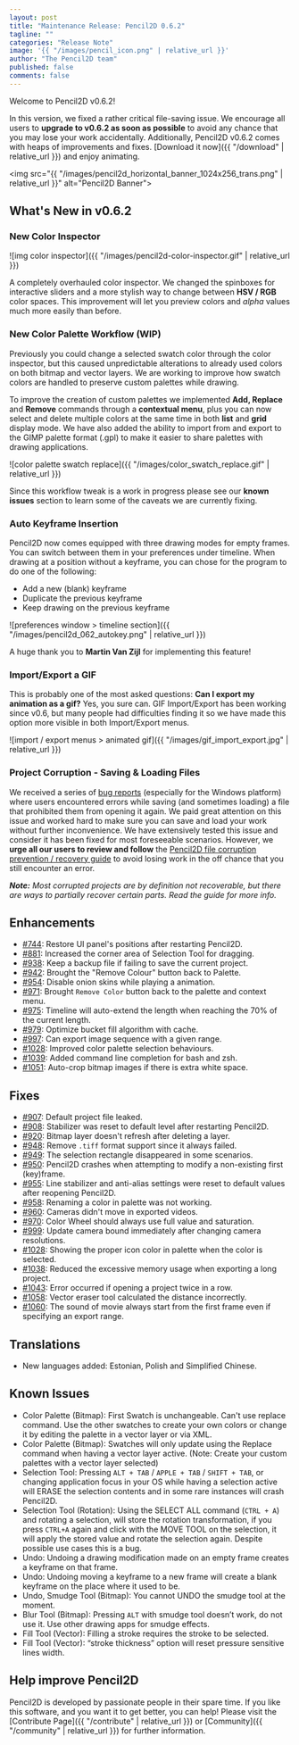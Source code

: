```yaml
---
layout: post
title: "Maintenance Release: Pencil2D 0.6.2"
tagline: ""
categories: "Release Note"
image: '{{ "/images/pencil_icon.png" | relative_url }}'
author: "The Pencil2D team"
published: false
comments: false
---
```


Welcome to Pencil2D v0.6.2!

In this version, we fixed a rather critical file-saving issue. We encourage all users to **upgrade to v0.6.2 as soon as possible** to avoid any chance that you may lose your work accidentally. Additionally, Pencil2D v0.6.2 comes with heaps of improvements and fixes. [Download it now]({{ "/download" | relative_url }}) and enjoy animating.

<img src="{{ "/images/pencil2d_horizontal_banner_1024x256_trans.png" | relative_url }}" alt="Pencil2D Banner">

## What's New in v0.6.2

### New Color Inspector

![img color inspector]({{ "/images/pencil2d-color-inspector.gif" | relative_url }})

A completely overhauled color inspector. We changed the spinboxes for interactive sliders and a more stylish way to change between **HSV / RGB** color spaces. This improvement will let you preview colors and _alpha_ values much more easily than before.

### New Color Palette Workflow (WIP)

Previously you could change a selected swatch color through the color inspector, but this caused unpredictable alterations to already used colors on both bitmap and vector layers. We are working to improve how swatch colors are handled to preserve custom palettes while drawing.

To improve the creation of custom palettes we implemented **Add, Replace** and **Remove** commands through a **contextual menu**, plus you can now select and delete multiple colors at the same time in both **list** and **grid** display mode. We have also added the ability to import from and export to the GIMP palette format (.gpl) to make it easier to share palettes with drawing applications.

![color palette swatch replace]({{ "/images/color_swatch_replace.gif" | relative_url }})

Since this workflow tweak is a work in progress please see our **known issues** section to learn some of the caveats we are currently fixing.

### Auto Keyframe Insertion

Pencil2D now comes equipped with three drawing modes for empty frames. You can switch between them in your preferences under timeline. When drawing at a position without a keyframe, you can chose for the program to do one of the following:

+ Add a new (blank) keyframe
+ Duplicate the previous keyframe
+ Keep drawing on the previous keyframe

![preferences window > timeline section]({{ "/images/pencil2d_062_autokey.png" | relative_url }})

A huge thank you to **Martin Van Zijl** for implementing this feature!

### Import/Export a GIF

This is probably one of the most asked questions: **Can I export my animation as a gif?** Yes, you sure can. GIF Import/Export has been working since v0.6, but many people had difficulties finding it so we have made this option more visible in both Import/Export menus.

![import / export menus > animated gif]({{ "/images/gif_import_export.jpg" | relative_url }})

###  Project Corruption - Saving & Loading Files

We received a series of [bug reports](https://github.com/pencil2d/pencil/labels/bug%3A%20file-save) (especially for the Windows platform) where users encountered errors while saving (and sometimes loading) a file that prohibited them from opening it again. We paid great attention on this issue and worked hard to make sure you can save and load your work without further inconvenience. We have extensively tested this issue and consider it has been fixed for most foreseeable scenarios. However, we **urge all our users to review and follow** the [Pencil2D file corruption prevention / recovery guide](https://discuss.pencil2d.org/t/pencil2d-project-file-corruption-prevention-recovery-guide/3105) to avoid losing work in the off chance that you still encounter an error.

_**Note:** Most corrupted projects are by definition not recoverable, but there are ways to partially recover certain parts. Read the guide for more info._

## Enhancements

- [#744][744]: Restore UI panel's positions after restarting Pencil2D.
- [#881][881]: Increased the corner area of Selection Tool for dragging.
- [#938][938]: Keep a backup file if failing to save the current project.
- [#942][942]: Brought the "Remove Colour" button back to Palette.
- [#954][954]: Disable onion skins while playing a animation.
- [#971][971]: Brought `Remove Color` button back to the palette and context menu.
- [#975][975]: Timeline will auto-extend the length when reaching the 70% of the current length.
- [#979][979]: Optimize bucket fill algorithm with cache.
- [#997][997]: Can export image sequence with a given range.
- [#1028][1028]: Improved color palette selection behaviours.
- [#1039][1039]: Added command line completion for bash and zsh.
- [#1051][1051]: Auto-crop bitmap images if there is extra white space.

[744]: https://github.com/pencil2d/pencil/issues/744
[881]: https://github.com/pencil2d/pencil/issues/881
[938]: https://github.com/pencil2d/pencil/issues/938
[942]: https://github.com/pencil2d/pencil/issues/942
[954]: https://github.com/pencil2d/pencil/issues/954
[971]: https://github.com/pencil2d/pencil/issues/971
[975]: https://github.com/pencil2d/pencil/issues/975
[979]: https://github.com/pencil2d/pencil/issues/979
[997]: https://github.com/pencil2d/pencil/issues/997
[1028]: https://github.com/pencil2d/pencil/issues/1028
[1039]: https://github.com/pencil2d/pencil/issues/1039
[1051]: https://github.com/pencil2d/pencil/issues/1051

## Fixes

- [#907][907]: Default project file leaked.
- [#908][908]: Stabilizer was reset to default level after restarting Pencil2D.
- [#920][920]: Bitmap layer doesn't refresh after deleting a layer.
- [#948][948]: Remove `.tiff` format support since it always failed.
- [#949][949]: The selection rectangle disappeared in some scenarios.
- [#950][950]: Pencil2D crashes when attempting to modify a non-existing first (key)frame.
- [#955][955]: Line stabilizer and anti-alias settings were reset to default values after reopening Pencil2D.
- [#958][958]: Renaming a color in palette was not working.
- [#960][960]: Cameras didn't move in exported videos.
- [#970][970]: Color Wheel should always use full value and saturation.
- [#999][999]: Update camera bound immediately after changing camera resolutions.
- [#1028][1028]: Showing the proper icon color in palette when the color is selected.
- [#1038][1028]: Reduced the excessive memory usage when exporting a long project.
- [#1043][1043]: Error occurred if opening a project twice in a row.
- [#1058][1058]: Vector eraser tool calculated the distance incorrectly.
- [#1060][1060]: The sound of movie always start from the first frame even if specifying an export range.

[907]: https://github.com/pencil2d/pencil/issues/907
[908]: https://github.com/pencil2d/pencil/issues/908
[920]: https://github.com/pencil2d/pencil/issues/920
[948]: https://github.com/pencil2d/pencil/issues/948
[949]: https://github.com/pencil2d/pencil/issues/949
[950]: https://github.com/pencil2d/pencil/issues/950
[955]: https://github.com/pencil2d/pencil/issues/955
[958]: https://github.com/pencil2d/pencil/issues/958
[960]: https://github.com/pencil2d/pencil/issues/960
[970]: https://github.com/pencil2d/pencil/issues/970
[999]: https://github.com/pencil2d/pencil/issues/999
[1028]: https://github.com/pencil2d/pencil/issues/1028
[1038]: https://github.com/pencil2d/pencil/issues/1038
[1043]: https://github.com/pencil2d/pencil/issues/1043
[1058]: https://github.com/pencil2d/pencil/issues/1058
[1060]: https://github.com/pencil2d/pencil/issues/1060

## Translations

- New languages added: Estonian, Polish and Simplified Chinese.

## Known Issues

- Color Palette (Bitmap): First Swatch is unchangeable. Can't use replace command. Use the other swatches to create your own colors or change it by editing the palette in a vector layer or via XML.
- Color Palette (Bitmap): Swatches will only update using the Replace command when having a vector layer active. (Note: Create your custom palettes with a vector layer selected)
- Selection Tool: Pressing `ALT + TAB` / `APPLE + TAB` / `SHIFT + TAB`, or changing application focus in your OS while having a selection active will ERASE the selection contents and in some rare instances will crash Pencil2D.
- Selection Tool (Rotation): Using the SELECT ALL command (`CTRL + A`) and rotating a selection, will store the rotation transformation, if you press `CTRL+A` again and click with the MOVE TOOL on the selection, it will apply the stored value and rotate the selection again. Despite possible use cases this is a bug.
- Undo: Undoing a drawing modification made on an empty frame creates a keyframe on that frame.
- Undo: Undoing moving a keyframe to a new frame will create a blank keyframe on the place where it used to be.
- Undo, Smudge Tool (Bitmap): You cannot UNDO the smudge tool at the moment.
- Blur Tool (Bitmap): Pressing `ALT` with smudge tool doesn’t work, do not use it. Use other drawing apps for smudge effects.
- Fill Tool (Vector): Filling a stroke requires the stroke to be selected.
- Fill Tool (Vector): “stroke thickness” option will reset pressure sensitive lines width.

## Help improve Pencil2D

Pencil2D is developed by passionate people in their spare time. If you like this software, and you want it to get better, you can help! Please visit the [Contribute Page]({{ "/contribute" | relative_url }}) or [Community]({{ "/community" | relative_url }}) for further information.
